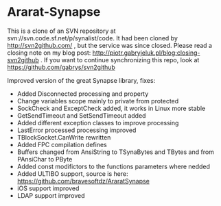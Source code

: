 # Ararat-Synapse
This is a clone of an SVN repository at svn://svn.code.sf.net/p/synalist/code. It had been cloned by http://svn2github.com/ , but the service was since closed. Please read a closing note on my blog post: http://piotr.gabryjeluk.pl/blog:closing-svn2github . If you want to continue synchronizing this repo, look at https://github.com/gabrys/svn2github 

Improved version of the great Synapse library, fixes:
- Added Disconnected processing and property
- Change variables scope mainly to private from protected
- SockCheck and ExceptCheck added, it works in Linux more stable
- GetSendTimeout and SetSendTimeout added
- Added different exception classes to improve processing
- LastError processed processing improved
- TBlockSocket.CanWrite rewritten
- Added FPC compilation defines
- Buffers changed from AnsiString to TSynaBytes and TBytes and from PAnsiChar to PByte
- Added const modifictors to the functions parameters where nedded
- Added ULTIBO support, source is here: https://github.com/bravesoftdz/AraratSynapse
- iOS support improved
- LDAP support improved
